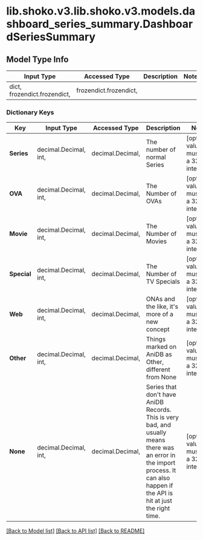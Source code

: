 # lib.shoko.v3.lib.shoko.v3.models.dashboard_series_summary.DashboardSeriesSummary

## Model Type Info
Input Type | Accessed Type | Description | Notes
------------ | ------------- | ------------- | -------------
dict, frozendict.frozendict,  | frozendict.frozendict,  |  | 

### Dictionary Keys
Key | Input Type | Accessed Type | Description | Notes
------------ | ------------- | ------------- | ------------- | -------------
**Series** | decimal.Decimal, int,  | decimal.Decimal,  | The number of normal Series | [optional] value must be a 32 bit integer
**OVA** | decimal.Decimal, int,  | decimal.Decimal,  | The Number of OVAs | [optional] value must be a 32 bit integer
**Movie** | decimal.Decimal, int,  | decimal.Decimal,  | The Number of Movies | [optional] value must be a 32 bit integer
**Special** | decimal.Decimal, int,  | decimal.Decimal,  | The Number of TV Specials | [optional] value must be a 32 bit integer
**Web** | decimal.Decimal, int,  | decimal.Decimal,  | ONAs and the like, it&#x27;s more of a new concept | [optional] value must be a 32 bit integer
**Other** | decimal.Decimal, int,  | decimal.Decimal,  | Things marked on AniDB as Other, different from None | [optional] value must be a 32 bit integer
**None** | decimal.Decimal, int,  | decimal.Decimal,  | Series that don&#x27;t have AniDB Records. This is very bad, and usually means there was an error in the import process. It can also happen if the API is hit at just the right time. | [optional] value must be a 32 bit integer

[[Back to Model list]](../../README.md#documentation-for-models) [[Back to API list]](../../README.md#documentation-for-api-endpoints) [[Back to README]](../../README.md)

